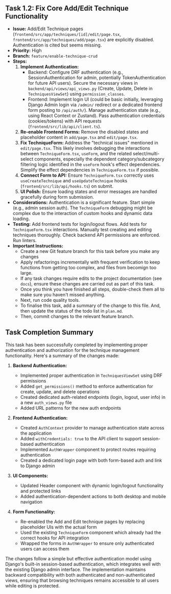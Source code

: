 ## Task 1.2: Fix Core Add/Edit Technique Functionality

-   **Issue:** Add/Edit Technique pages (`frontend/src/app/techniques/[id]/edit/page.tsx`, `frontend/src/app/techniques/add/page.tsx`) are explicitly disabled. Authentication is cited but seems missing.
-   **Priority:** High
-   **Branch:** `feature/enable-technique-crud`
-   **Steps:**
    1.  **Implement Authentication:**
        -   Backend: Configure DRF authentication (e.g., SessionAuthentication for admin, potentially TokenAuthentication for future API users). Secure the necessary views in `backend/api/views/api_views.py` (Create, Update, Delete in `TechniquesViewSet`) using `permission_classes`.
        -   Frontend: Implement login UI (could be basic initially, leveraging Django Admin login via `/admin/` redirect or a dedicated frontend form posting to `/api/auth/`). Manage authentication state (e.g., using React Context or Zustand). Pass authentication credentials (cookies/tokens) with API requests (`frontend/src/lib/api/client.ts`).
    2.  **Re-enable Frontend Forms:** Remove the disabled states and placeholder content in `add/page.tsx` and `edit/page.tsx`.
    3.  **Fix TechniqueForm:** Address the "technical issues" mentioned in `edit/page.tsx`. This likely involves debugging the interactions between `TechniqueForm.tsx`, `useForm`, and the related select/multi-select components, especially the dependent category/subcategory filtering logic identified in the `useForm` hook's effect dependencies. Simplify the effect dependencies in `TechniqueForm.tsx` if possible.
    4.  **Connect Form to API:** Ensure `TechniqueForm.tsx` correctly uses `useCreateTechnique` and `useUpdateTechnique` hooks (`frontend/src/lib/api/hooks.ts`) on submit.
    5.  **UI Polish:** Ensure loading states and error messages are handled gracefully during form submission.
-   **Considerations:** Authentication is a significant feature. Start simple (e.g., admin session auth). The `TechniqueForm` debugging might be complex due to the interaction of custom hooks and dynamic data loading.
-   **Testing:** Add frontend tests for login/logout flows. Add tests for `TechniqueForm.tsx` interactions. Manually test creating and editing techniques thoroughly. Check backend API permissions are enforced. Run linters.
-   **Important Instructions:**
    -   Create a new Git feature branch for this task before you make any changes
    -   Apply refactorings incrementally with frequent verification to keep functions from getting too complex, and files from becomign too large.
    -   If any task changes require edits to the project documentation (see `docs`), ensure these changes are carried out as part of this task.
    -   Once you think you have finished all steps, double-check them all to make sure you haven't missed anything.
    -   Next, run code quality tools.
    -   To finalise this task, add a summary of the change to this file. And, then update the status of the todo list in `plan.md`.
    -   Then, commit changes to the relevant feature branch.

## Task Completion Summary

This task has been successfully completed by implementing proper authentication and authorization for the technique management functionality. Here's a summary of the changes made:

1. **Backend Authentication:**
   - Implemented proper authentication in `TechniquesViewSet` using DRF permissions
   - Added `get_permissions()` method to enforce authentication for create, update, and delete operations
   - Created dedicated auth-related endpoints (login, logout, user info) in a new `auth_views.py` file
   - Added URL patterns for the new auth endpoints

2. **Frontend Authentication:**
   - Created `AuthContext` provider to manage authentication state across the application
   - Added `withCredentials: true` to the API client to support session-based authentication
   - Implemented `AuthWrapper` component to protect routes requiring authentication
   - Created a dedicated login page with both form-based auth and link to Django admin

3. **UI Components:**
   - Updated Header component with dynamic login/logout functionality and protected links
   - Added authentication-dependent actions to both desktop and mobile navigation

4. **Form Functionality:**
   - Re-enabled the Add and Edit technique pages by replacing placeholder UIs with the actual form
   - Used the existing `TechniqueForm` component which already had the correct hooks for API integration
   - Wrapped the forms in `AuthWrapper` to ensure only authenticated users can access them

The changes follow a simple but effective authentication model using Django's built-in session-based authentication, which integrates well with the existing Django admin interface. The implementation maintains backward compatibility with both authenticated and non-authenticated views, ensuring that browsing techniques remains accessible to all users while editing is protected.